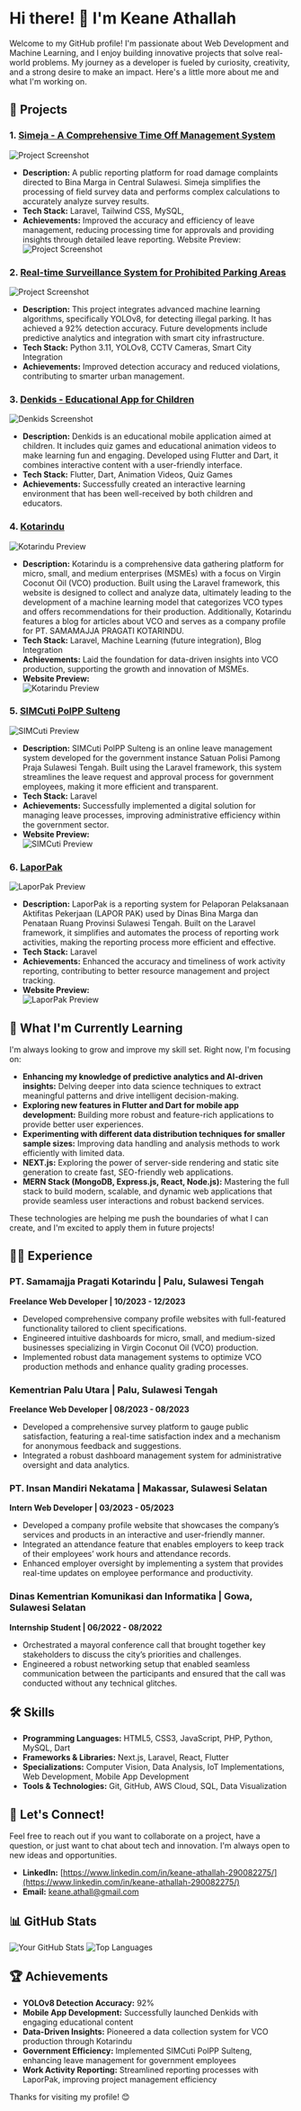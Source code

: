 # Hi there! 👋 I'm Keane Athallah

Welcome to my GitHub profile! I'm passionate about Web Development and Machine Learning, and I enjoy building innovative projects that solve real-world problems. My journey as a developer is fueled by curiosity, creativity, and a strong desire to make an impact. Here's a little more about me and what I'm working on.

## 🚀 Projects


### 1. [Simeja - A Comprehensive Time Off Management System](https://github.com/yourusername/your-repo)

![Project Screenshot](ss10.png) <!-- Replace with the correct path to your image -->

- **Description:**  A public reporting platform for road damage complaints directed to Bina Marga in Central Sulawesi. Simeja simplifies the processing of field survey data and performs complex calculations to accurately analyze survey results.
- **Tech Stack:** Laravel, Tailwind CSS, MySQL,
- **Achievements:** Improved the accuracy and efficiency of leave management, reducing processing time for approvals and providing insights through detailed leave reporting.
Website Preview:
![Project Screenshot](ss9.png) <!-- Replace with the correct path to your image -->
### 2. [Real-time Surveillance System for Prohibited Parking Areas](https://github.com/yourusername/your-repo)

![Project Screenshot](ss1.png) <!-- Replace with the correct path to your image -->

- **Description:** This project integrates advanced machine learning algorithms, specifically YOLOv8, for detecting illegal parking. It has achieved a 92% detection accuracy. Future developments include predictive analytics and integration with smart city infrastructure.
- **Tech Stack:** Python 3.11, YOLOv8, CCTV Cameras, Smart City Integration
- **Achievements:** Improved detection accuracy and reduced violations, contributing to smarter urban management.

### 3. [Denkids - Educational App for Children](https://github.com/yourusername/denkids)

![Denkids Screenshot](ss2.png) <!-- Replace with the correct path to your image -->

- **Description:** Denkids is an educational mobile application aimed at children. It includes quiz games and educational animation videos to make learning fun and engaging. Developed using Flutter and Dart, it combines interactive content with a user-friendly interface.
- **Tech Stack:** Flutter, Dart, Animation Videos, Quiz Games
- **Achievements:** Successfully created an interactive learning environment that has been well-received by both children and educators.

### 4. [Kotarindu](https://kotarindu.co.id/)

![Kotarindu Preview](ss3.png) <!-- Replace with the correct path to your image -->

- **Description:** Kotarindu is a comprehensive data gathering platform for micro, small, and medium enterprises (MSMEs) with a focus on Virgin Coconut Oil (VCO) production. Built using the Laravel framework, this website is designed to collect and analyze data, ultimately leading to the development of a machine learning model that categorizes VCO types and offers recommendations for their production. Additionally, Kotarindu features a blog for articles about VCO and serves as a company profile for PT. SAMAMAJJA PRAGATI KOTARINDU.
- **Tech Stack:** Laravel, Machine Learning (future integration), Blog Integration
- **Achievements:** Laid the foundation for data-driven insights into VCO production, supporting the growth and innovation of MSMEs.
- **Website Preview:**  
  ![Kotarindu Preview](ss4.png) <!-- Replace with the correct path to your image -->

### 5. [SIMCuti PolPP Sulteng](https://simcutipolppsulteng.my.id/login)

![SIMCuti Preview](ss5.png) <!-- Replace with the correct path to your image -->

- **Description:** SIMCuti PolPP Sulteng is an online leave management system developed for the government instance Satuan Polisi Pamong Praja Sulawesi Tengah. Built using the Laravel framework, this system streamlines the leave request and approval process for government employees, making it more efficient and transparent.
- **Tech Stack:** Laravel
- **Achievements:** Successfully implemented a digital solution for managing leave processes, improving administrative efficiency within the government sector.
- **Website Preview:**  
  ![SIMCuti Preview](ss6.png) <!-- Replace with the correct path to your image -->

### 6. [LaporPak](https://laporpak.bmprsulteng.com/)

![LaporPak Preview](ss7.png) <!-- Replace with the correct path to your image -->

- **Description:** LaporPak is a reporting system for Pelaporan Pelaksanaan Aktifitas Pekerjaan (LAPOR PAK) used by Dinas Bina Marga dan Penataan Ruang Provinsi Sulawesi Tengah. Built on the Laravel framework, it simplifies and automates the process of reporting work activities, making the reporting process more efficient and effective.
- **Tech Stack:** Laravel
- **Achievements:** Enhanced the accuracy and timeliness of work activity reporting, contributing to better resource management and project tracking.
- **Website Preview:**  
  ![LaporPak Preview](ss8.png) <!-- Replace with the correct path to your image -->

## 🌱 What I'm Currently Learning

I'm always looking to grow and improve my skill set. Right now, I'm focusing on:

- **Enhancing my knowledge of predictive analytics and AI-driven insights:** Delving deeper into data science techniques to extract meaningful patterns and drive intelligent decision-making.
- **Exploring new features in Flutter and Dart for mobile app development:** Building more robust and feature-rich applications to provide better user experiences.
- **Experimenting with different data distribution techniques for smaller sample sizes:** Improving data handling and analysis methods to work efficiently with limited data.
- **NEXT.js:** Exploring the power of server-side rendering and static site generation to create fast, SEO-friendly web applications.
- **MERN Stack (MongoDB, Express.js, React, Node.js):** Mastering the full stack to build modern, scalable, and dynamic web applications that provide seamless user interactions and robust backend services.

These technologies are helping me push the boundaries of what I can create, and I'm excited to apply them in future projects!

## 🧑‍💼 Experience

### PT. Samamajja Pragati Kotarindu | Palu, Sulawesi Tengah

**Freelance Web Developer | 10/2023 - 12/2023**

- Developed comprehensive company profile websites with full-featured functionality tailored to client specifications.
- Engineered intuitive dashboards for micro, small, and medium-sized businesses specializing in Virgin Coconut Oil (VCO) production.
- Implemented robust data management systems to optimize VCO production methods and enhance quality grading processes.

### Kementrian Palu Utara | Palu, Sulawesi Tengah

**Freelance Web Developer | 08/2023 - 08/2023**

- Developed a comprehensive survey platform to gauge public satisfaction, featuring a real-time satisfaction index and a mechanism for anonymous feedback and suggestions.
- Integrated a robust dashboard management system for administrative oversight and data analytics.

### PT. Insan Mandiri Nekatama | Makassar, Sulawesi Selatan

**Intern Web Developer | 03/2023 - 05/2023**

- Developed a company profile website that showcases the company’s services and products in an interactive and user-friendly manner.
- Integrated an attendance feature that enables employers to keep track of their employees’ work hours and attendance records.
- Enhanced employer oversight by implementing a system that provides real-time updates on employee performance and productivity.

### Dinas Kementrian Komunikasi dan Informatika | Gowa, Sulawesi Selatan

**Internship Student | 06/2022 - 08/2022**

- Orchestrated a mayoral conference call that brought together key stakeholders to discuss the city’s priorities and challenges.
- Engineered a robust networking setup that enabled seamless communication between the participants and ensured that the call was conducted without any technical glitches.

## 🛠 Skills

- **Programming Languages:** HTML5, CSS3, JavaScript, PHP, Python, MySQL, Dart
- **Frameworks & Libraries:** Next.js, Laravel, React, Flutter
- **Specializations:** Computer Vision, Data Analysis, IoT Implementations, Web Development, Mobile App Development
- **Tools & Technologies:** Git, GitHub, AWS Cloud, SQL, Data Visualization

## 💬 Let's Connect!

Feel free to reach out if you want to collaborate on a project, have a question, or just want to chat about tech and innovation. I'm always open to new ideas and opportunities.

- **LinkedIn:** [https://www.linkedin.com/in/keane-athallah-290082275/](https://www.linkedin.com/in/keane-athallah-290082275/)
- **Email:** [keane.athall@gmail.com](mailto:keane.athall@gmail.com)

## 📊 GitHub Stats

![Your GitHub Stats](https://github-readme-stats.vercel.app/api?username=KeaneAthallah&show_icons=true&theme=radical)
![Top Languages](https://github-readme-stats.vercel.app/api/top-langs/?username=KeaneAthallah&layout=compact&theme=radical)

## 🏆 Achievements

- **YOLOv8 Detection Accuracy:** 92%
- **Mobile App Development:** Successfully launched Denkids with engaging educational content
- **Data-Driven Insights:** Pioneered a data collection system for VCO production through Kotarindu
- **Government Efficiency:** Implemented SIMCuti PolPP Sulteng, enhancing leave management for government employees
- **Work Activity Reporting:** Streamlined reporting processes with LaporPak, improving project management efficiency

Thanks for visiting my profile! 😊
